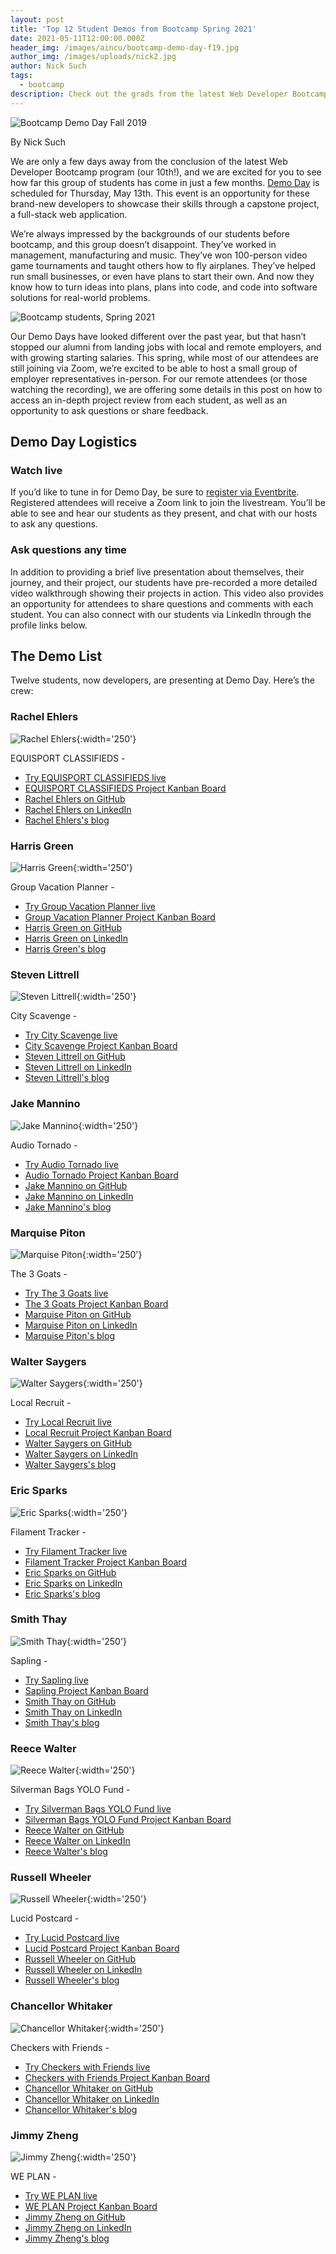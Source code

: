 ```yaml
---
layout: post
title: 'Top 12 Student Demos from Bootcamp Spring 2021'
date: 2021-05-11T12:00:00.000Z
header_img: /images/aincu/bootcamp-demo-day-f19.jpg
author_img: /images/uploads/nick2.jpg
author: Nick Such
tags:
  - bootcamp
description: Check out the grads from the latest Web Developer Bootcamp program (our 10th)!
---
```


![Bootcamp Demo Day Fall 2019](/images/aincu/bootcamp-demo-day-f19.jpg "Demo Day IRL, from the Before Times")

By Nick Such

We are only a few days away from the conclusion of the latest Web Developer Bootcamp program (our 10th!), and we are excited for you to see how far this group of students has come in just a few months. [Demo Day](https://www.eventbrite.com/e/awesome-inc-demo-day-web-developer-bootcamp-spring-2021-registration-148021754051) is scheduled for Thursday, May 13th. This event is an opportunity for these brand-new developers to showcase their skills through a capstone project, a full-stack web application.

We’re always impressed by the backgrounds of our students before bootcamp, and this group doesn’t disappoint. They’ve worked in management, manufacturing and music. They’ve won 100-person video game tournaments and taught others how to fly airplanes. They’ve helped run small businesses, or even have plans to start their own. And now they know how to turn ideas into plans, plans into code, and code into software solutions for real-world problems.

![Bootcamp students, Spring 2021](/images/aincu/bootcamp-group-s21.jpg "Demo Day IRL, from the Before Times")

Our Demo Days have looked different over the past year, but that hasn’t stopped our alumni from landing jobs with local and remote employers, and with growing starting salaries. This spring, while most of our attendees are still joining via Zoom, we’re excited to be able to host a small group of employer representatives in-person. For our remote attendees (or those watching the recording), we are offering some details in this post on how to access an in-depth project review from each student, as well as an opportunity to ask questions or share feedback.

## Demo Day Logistics

### Watch live

If you’d like to tune in for Demo Day, be sure to [register via Eventbrite](https://www.eventbrite.com/e/awesome-inc-demo-day-web-developer-bootcamp-spring-2021-registration-148021754051). Registered attendees will receive a Zoom link to join the livestream. You’ll be able to see and hear our students as they present, and chat with our hosts to ask any questions. 

### Ask questions any time

In addition to providing a brief live presentation about themselves, their journey, and their project, our students have pre-recorded a more detailed video walkthrough showing their projects in action. This video also provides an opportunity for attendees to share questions and comments with each student. You can also connect with our students via LinkedIn through the profile links below.

## The Demo List

Twelve students, now developers, are presenting at Demo Day. Here’s the crew:

### Rachel Ehlers

![Rachel Ehlers](/images/uploads/rachel-ehlers.jpg){:width='250'}

EQUISPORT CLASSIFIEDS - 

* [Try EQUISPORT CLASSIFIEDS live]()
* [EQUISPORT CLASSIFIEDS Project Kanban Board]()
* [Rachel Ehlers on GitHub](https://github.com/cedar-waxwing)
* [Rachel Ehlers on LinkedIn](https://linkedin.com/in/rachelehlers)
* [Rachel Ehlers's blog](https://rwehlers.com/)

### Harris Green

![Harris Green](/images/uploads/harris-green.jpg){:width='250'}

Group Vacation Planner - 

* [Try Group Vacation Planner live]()
* [Group Vacation Planner Project Kanban Board]()
* [Harris Green on GitHub](https://github.com/hmgreen44)
* [Harris Green on LinkedIn](https://linkedin.com/in/harris-green-60339a164)
* [Harris Green's blog](https://my-blog-bcf2f.web.app/)

### Steven Littrell

![Steven Littrell](/images/uploads/steven-littrell.jpg){:width='250'}

City Scavenge - 

* [Try City Scavenge live]()
* [City Scavenge Project Kanban Board]()
* [Steven Littrell on GitHub](https://github.com/sflittrell)
* [Steven Littrell on LinkedIn](https://linkedin.com/in/stevenflittrell)
* [Steven Littrell's blog](https://slittrell.com/)

### Jake Mannino

![Jake Mannino](/images/uploads/jake-mannino.jpg){:width='250'}

Audio Tornado - 

* [Try Audio Tornado live]()
* [Audio Tornado Project Kanban Board]()
* [Jake Mannino on GitHub](https://github.com/jake-mannino)
* [Jake Mannino on LinkedIn](https://linkedin.com/in/jake-mannino-582728a6)
* [Jake Mannino's blog](https://blog-37ee2.web.app/)

### Marquise Piton

![Marquise Piton](/images/uploads/marquise-piton.jpg){:width='250'}

The 3 Goats - 

* [Try The 3 Goats live]()
* [The 3 Goats Project Kanban Board]()
* [Marquise Piton on GitHub](https://github.com/marquisepiton)
* [Marquise Piton on LinkedIn](https://linkedin.com/in/marquisepiton)
* [Marquise Piton's blog](https://marquisepiton.github.io/Journey-to-Becoming-a-Full-Stack-Developer-Blog/)

### Walter Saygers

![Walter Saygers](/images/uploads/walter-saygers.jpg){:width='250'}

Local Recruit - 

* [Try Local Recruit live]()
* [Local Recruit Project Kanban Board]()
* [Walter Saygers on GitHub](https://github.com/wtsaygers1)
* [Walter Saygers on LinkedIn](https://linkedin.com/in/waltersaygers)
* [Walter Saygers's blog](https://waltsaygers.com/)

### Eric Sparks

![Eric Sparks](/images/uploads/eric-sparks.jpg){:width='250'}

Filament Tracker - 

* [Try Filament Tracker live]()
* [Filament Tracker Project Kanban Board]()
* [Eric Sparks on GitHub](https://github.com/Sparkseric90)
* [Eric Sparks on LinkedIn](https://linkedin.com/in/ericdsparks)
* [Eric Sparks's blog](https://ericsparks.dev/)

### Smith Thay

![Smith Thay](/images/uploads/smith-thay.jpg){:width='250'}

Sapling - 

* [Try Sapling live]()
* [Sapling Project Kanban Board]()
* [Smith Thay on GitHub](https://github.com/smiththay)
* [Smith Thay on LinkedIn](https://linkedin.com/in/smiththay)
* [Smith Thay's blog](https://smiththaysite.web.app/)

### Reece Walter

![Reece Walter](/images/uploads/reece-walter.jpg){:width='250'}

Silverman Bags YOLO Fund - 

* [Try Silverman Bags YOLO Fund live]()
* [Silverman Bags YOLO Fund Project Kanban Board]()
* [Reece Walter on GitHub](https://github.com/thereeceshow)
* [Reece Walter on LinkedIn](https://linkedin.com/in/reecewalter)
* [Reece Walter's blog](https://reecewalter.com/)

### Russell Wheeler

![Russell Wheeler](/images/uploads/russell-wheeler.jpg){:width='250'}

Lucid Postcard - 

* [Try Lucid Postcard live]()
* [Lucid Postcard Project Kanban Board]()
* [Russell Wheeler on GitHub](https://github.com/r83wheeler)
* [Russell Wheeler on LinkedIn](https://linkedin.com/in/russellswheeler)
* [Russell Wheeler's blog](https://russellwheeler.com/)

### Chancellor Whitaker

![Chancellor Whitaker](/images/uploads/chancellor-whitaker.jpg){:width='250'}

Checkers with Friends - 

* [Try Checkers with Friends live]()
* [Checkers with Friends Project Kanban Board]()
* [Chancellor Whitaker on GitHub](https://github.com/chamce)
* [Chancellor Whitaker on LinkedIn](https://linkedin.com/in/chancellorwhitaker)
* [Chancellor Whitaker's blog]()

### Jimmy Zheng

![Jimmy Zheng](/images/uploads/jimmy-zheng.jpg){:width='250'}

WE PLAN - 

* [Try WE PLAN live]()
* [WE PLAN Project Kanban Board]()
* [Jimmy Zheng on GitHub](https://github.com/Jzhen123)
* [Jimmy Zheng on LinkedIn](https://linkedin.com/in/jimmy-zheng-596b8a20a)
* [Jimmy Zheng's blog](https://jimmyzheng.com)

<!--
## The Video

Thanks for checking out our Spring 2021 Bootcamp graduates. Here's the full video from their Demo Day:

<div class="embed-responsive embed-responsive-16by9">
  <iframe class="embed-responsive-item" src="https://www.youtube.com/embed/DARpFsVw7VU" allow="accelerometer; autoplay; encrypted-media; gyroscope; picture-in-picture" allowfullscreen></iframe>
</div>
-->
